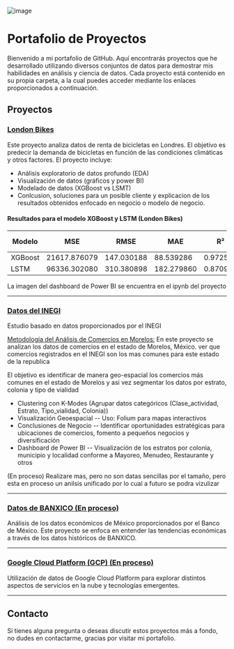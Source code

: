 
![image](https://github.com/JairAmaro/Portafolio/assets/122000520/0bb8b891-65d1-421b-ae27-21dc3f550f82)

# Portafolio de Proyectos

Bienvenido a mi portafolio de GitHub. Aquí encontrarás proyectos que he desarrollado utilizando diversos conjuntos de datos para demostrar mis habilidades en análisis y ciencia de datos. Cada proyecto está contenido en su propia carpeta, a la cual puedes acceder mediante los enlaces proporcionados a continuación.

## Proyectos

### [London Bikes](https://github.com/JairAmaro/Portafolio/blob/main/London%20bike%20sharing/London.ipynb)
Este proyecto analiza datos de renta de bicicletas en Londres. El objetivo es predecir la demanda de bicicletas en función de las condiciones climáticas y otros factores. El proyecto incluye:

* Análisis exploratorio de datos profundo (EDA)
* Visualización de datos (gráficos y power BI) 
* Modelado de datos (XGBoost vs LSMT)
* Conlcusion, soluciones para un posible cliente y explicacion de los resultados obtenidos enfocado en negocio o modelo de negocio.

#### Resultados para el modelo XGBoost y LSTM (London Bikes)

| Modelo  | MSE         | RMSE       | MAE        | R²       | TP   | FP  | TN   | FN  | Precisión | Recall   | F1-Score  | Efectividad del Modelo |
|---------|-------------|------------|------------|----------|------|-----|------|-----|-----------|----------|-----------|------------------------|
| XGBoost | 21617.876079| 147.030188 | 88.539286  | 0.972575 | 1341 | 76  | 1882 | 50  | 0.946366  | 0.964055 | 0.955128  | Buena                  |
| LSTM    | 96336.302080| 310.380898 | 182.279860 | 0.870985 | 1309 | 120 | 1769 | 146 | 0.916025  | 0.899656 | 0.907767  | Buena                  |

La imagen del dashboard de Power BI se encuentra en el ipynb del proyecto

---
### [Datos del INEGI](https://github.com/JairAmaro/Portafolio/tree/main/INEGI)
Estudio basado en datos proporcionados por el INEGI

[Metodología del Análisis de Comercios en Morelos:](https://github.com/JairAmaro/Portafolio/blob/main/INEGI/INEGI_Morelos_estratos.ipynb)
En este proyecto se analizan los datos de comercios en el estado de Morelos, México. ver que comercios registrados en el INEGI son los mas comunes para este estado de la republica

El objetivo es identificar de manera geo-espacial los comercios más comunes en el estado de Morelos y asi vez segmentar los datos por estrato, colonia y tipo de vialidad

* Clustering con K-Modes (Agrupar datos categóricos (Clase_actividad, Estrato, Tipo_vialidad, Colonia))
* Visualización Geoespacial -- Uso: Folium para mapas interactivos
* Conclusiones de Negocio  -- Identificar oportunidades estratégicas para ubicaciones de comercios, fomento a pequeños negocios y diversificación
* Dashboard de Power BI -- Visualización de los estratos por colonia, municipio y localidad conforme a Mayoreo, Menudeo, Restaurante y otros 

(En proceso) Realizare mas, pero no son datas sencillas por el tamaño, pero esta en proceso un anilsis unificado por lo cual a futuro se podra vizulizar

---
### [Datos de BANXICO (En proceso)](/ruta/a/la/carpeta/de/banxico)
Análisis de los datos económicos de México proporcionados por el Banco de México. Este proyecto se enfoca en entender las tendencias económicas a través de los datos históricos de BANXICO.

---
### [Google Cloud Platform (GCP) (En proceso)](/ruta/a/la/carpeta/de/google-market-gcp)
Utilización de datos de Google Cloud Platform para explorar distintos aspectos de servicios en la nube y tecnologías emergentes.

---
## Contacto
Si tienes alguna pregunta o deseas discutir estos proyectos más a fondo, no dudes en contactarme, gracias por visitar mi portafolio.

<!-- * [Correo electrónico](mailto:tucorreo@example.com)
* [LinkedIn](https://www.linkedin.com/in/tulinkedin)
* [Twitter](https://twitter.com/tutwitter)  -->

